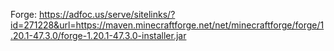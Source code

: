 Forge: https://adfoc.us/serve/sitelinks/?id=271228&url=https://maven.minecraftforge.net/net/minecraftforge/forge/1.20.1-47.3.0/forge-1.20.1-47.3.0-installer.jar
